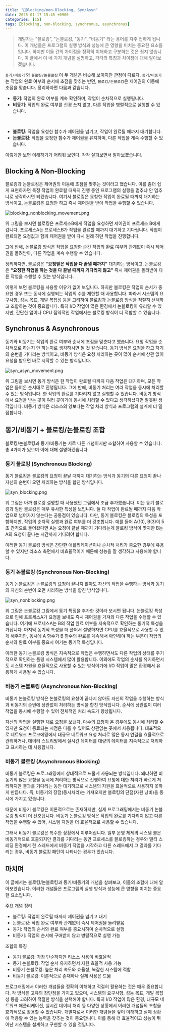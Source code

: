 ```yaml
---
title: "💬Blocking/non-Blocking, Syn/Asyn"
date: 2025-01-17 15:45 +0900
categories: [CS]
tags: [blocking, non-blocking, synchronus, asynchronus]
---
```


> 개발자는 "블로킹", "논블로킹, "동기", "비동기" 라는 용어를 자주 접하게 됩니다. 이 개념들은 프로그램의 실행 방식과 성능에 큰 영향을 미치는 중요한 요소들입니다. 하지만 이들 간의 차이점을 정확히 이해하고 구분하는 것은 쉽지 않습니다. 이 글에서 이 네 가지 개념을 설명하고, 각각의 특징과 차이점에 대해 알아보겠습니다.

`동기/비동기` 와 `블로킹/논블로킹` 이 두 개념은 비슷해 보이지만 관점이 다르다. `동기/비동기`는 작업의 완료 여부와 순서에 초점을 맞추는 반면, `블로킹/논블로킹`은 제어권의 이동에 초점을 맞춥니다. 정리하자면 다음과 같습니다. 

- **동기**: 작업의 완료 여부를 계속 확인하며, 작업이 순차적으로 실행됩니다. 
- **비동기**: 작업의 완료 여부를 신경 쓰지 않고, 다른 작업을 병렬적으로 실행할 수 있습니다. 

<br>

- **블로킹**: 작업을 요청한 함수가 제어권을 넘기고, 작업이 완료될 때까지 대기합니다.
- **논블로킹**: 작업을 요청한 함수가 제어권을 유지하며, 다른 작업을 계속 수행할 수 있습니다. 

이렇게만 보면 이해하기가 어려워 보인다. 각각 살펴보면서 알아보겠습니다.

## Blocking & Non-Blocking

블로킹과 논블로킹은 제어권의 이동에 초점을 맞추는 것이라고 했습니다. 이를 좀더 쉽게 표현하자면 특정 작업이 완료될 때까지 진행 중인 프로그램의 실행을 멈추냐 안 멈추냐로 생각하시면 되겠습니다. 여기서 블로킹은 요청한 작업이 완료될 때까지 대기하는 방식이고, 논블로킹은 요청만 하고 즉시 제어권을 받아 작업을 수행할 수 있습니다.

![blocking_nonblocking_movement.png](https://github.com/Euihyunee/euihyunee.github.io/blob/main/_posts/img/blocking_nonblocking_movement.png?raw=true)

위 그림을 보시면 블로킹은 프로세스B에게 작업을 요청하면 제어권이 프로세스 B에게 갑니다. 프로세스A는 프로세스B가 작업을 완료할 때까지 대기하고 기다립니다. 작업이 완료되면 요청값과 함께 제어권을 받아 다시 원래 하던 작업을 진행합니다.

그에 반해, 논블로킹 방식은 작업을 요청한 순간 작업의 완료 여부와 관계없이 즉시 제어권을 돌려받아, 다른 작업을 계속 수행할 수 있습니다. 

정리하자면, 블로킹은 **"요청받은 작업을 다 끝낼 때까지"** 대기하는 방식이고, 논블로킹은 **"요청한 작업을 하는 것을 다 끝날 때까지 기다리지 않고"** 즉시 제어권을 돌려받아 다른 작업을 수행할 수 있는 방식입니다.

이렇게 보면 블로킹을 사용할 이유가 없어 보입니다. 하지만 블로킹은 작업의 순서가 중요한 경우 또는 동시에 실행되는 작업의 수를 제한할 때 사용합니다. 따라서 시스템의 요구사항, 성능 목표, 개발 복잡성 등을 고려하여 블로킹과 논블로킹 방식을 적절히 선택하고 조합하는 것이 중요합니다. 특히 I/O 작업이 많은 환경에서 논블로킹이 유리할 수 있지만, 간단한 앱이나 CPU 집약적인 작업에서는 블로킹 방식이 더 적합할 수 있습니다.


## Synchronus & Asynchronous

동기와 비동기는 작업의 완료 여부와 순서에 초점을 맞춘다고 했습니다. 요청 작업을 순차적으로 하는지 안 하는지로 생각하시면 될 것 같습니다. 동기 방식은 요청을 하고 자기의 순번을 기다리는 방식이고, 비동기 방식은 요청 처리하는 곳이 많아 순서에 상관 없이 요청을 받으면 바로 시작할 수 있는 방식입니다. 

![syn_asyn_movement.png](https://github.com/Euihyunee/euihyunee.github.io/blob/main/_posts/img/syn_asyn_movement.png?raw=true)

위 그림을 보시면 동기 방식은 한 작업이 완료될 때까지 다음 작업은 대기하며, 모든 작업은 들어온 순서대로 진행됩니다. 그에 반해, 비동기 처리는 여러 작업을 동시에 처리할 수 있는 방식입니다. 한 작업의 완료를 기다리지 않고 실행할 수 있습니다. 비동기 방식에서 요청을 받는 곳이 여러 곳이기에 동시에 처리할 수 있다고 생각하셨다면 잘못된 생각입니다. 비동기 방식은 리소스의 양보다는 작업 처리 방식과 프로그램의 설계에 더 밀접합니다.

## 동기/비동기 + 블로킹/논블로킹 조합

블로킹/논블로킹과 동기/비동기는 서로 다른 개념이지만 조합하여 사용할 수 있습니다. 총 4가지가 있으며 이에 대해 설명하겠습니다.

### 동기 블로킹 (Synchronous Blocking)

동기 블로킹은 블로킹의 요청이 끝날 때까지 대기하는 방식과 동기의 다른 요청이 끝나 자신의 순번이 오면 처리하는 방식을 합친 방식입니다. 

![syn_blocking.png](https://github.com/Euihyunee/euihyunee.github.io/blob/main/_posts/img/syn_blocking.png?raw=true)

위 그림은 아까 블로킹 설명할 때 사용했던 그림에서 조금 추가했습니다. 이는 동기 블로킹과 일반 블로킹은 매우 유사한 특성을 보입니다. 둘 다 작업이 완료될 때까지 다음 작업으로 넘어가지 않는다는 공통점이 있습니다. 다만, 동기 블로킹은 블로킹의 특성을 포함하지만, 작업의 순차적 실행과 완료 여부를 더 강조합니다. 예를 들어 A(10), B(3)이 5초 간격으로 들어왔다면 A는 요청이 끝날 때까지 기다리는게 블로킹 방식이 맞지만 B는 A의 요청이 끝나는 시간까지 기다려야 합니다. 

이러한 동기 블로킹 방식은 간단한 애플리케이션이나 순차적 처리가 중요한 경우에 유용할 수 있지만 리소스 측면에서 비효율적이기 때문에 성능을 잘 생각하고 사용해야 합니다.

### 동기 논블로킹 (Synchronous Non-Blocking)

동기 논블로킹은 논블로킹의 요청이 끝나지 않아도 자신의 작업을 수행하는 방식과 동기의 자신의 순번이 오면 처리하는 방식을 합친 방식입니다.

![syn_nonblocking.png](https://github.com/Euihyunee/euihyunee.github.io/blob/main/_posts/img/syn_nonblocking.png?raw=true)

위 그림은 논블로킹 그림에서 동기 특징을 추가한 것이라 보시면 됩니다. 논블로킹 특성으로 인해 프로세스A가 요청을 보내도 즉시 제어권을 가져와 다른 작업을 수행할 수 있습니다. 여기에 프로세스A는 B의 작업 완료 여부를 지속적으로 확인하는 동기적 특성을 가집니다. 마지막 동기적 특성을 더 풀어서 설명하자면 CPU를 효율적으로 사용할 수 있게 해주지만, 동시에 A 함수가 B 함수의 완료를 계속해서 확인해야 하는 부분이 작업의 순서와 완료 여부를 중요시 여기는 동기적 특성입니다. 

이러한 동기 논블로킹 방식은 지속적으로 작업은 수행하면서도 다른 작업의 상태를 주기적으로 확인하는 폴링 시스템에서 많이 활용합니다. 이외에도 작업의 순서를 유지하면서도 시스템 자원을 효율적으로 사용할 수 있는 방식이기에 I/O 작업이 많은 환경에서 유용하게 사용될 수 있습니다. 

### 비동기 논블로킹 (Asynchronous Non-Blocking)

비동기 논블로킹 방식은 논블로킹의 요청이 끝나지 않아도 자신의 작업을 수행하는 방식과 비동기의 순번에 상관없이 처리하는 방식을 합친 방식입니다. 순서에 상관없이 여러 작업을 동시에 수행할 수 있어 전체적인 처리 속도가 향상됩니다.

자신의 작업을 실행한 채로 요청을 보낸다. 다수의 요청이 온 경우에도 동시에 처리할 수 있지만 요청이 종료되는 시점은 다를 수 있어도 상관없는 곳에서 사용됩니다. 대표적으로 네트워크 프로크에밍에서 대규모 네트워크 요청 처리로 많은 동시 연결을 효율적으로 관리하거나, 데이터 스트리밍에서 실시간 데이터를 대량의 데이터를 지속적으로 처리하고 표시하는 데 사용합니다.

### 비동기 블로킹 (Asynchronous Blocking)

비동기 블로킹은 프로그래밍에서 상대적으로 드물게 사용되는 방식입니다. 왜냐하면 비동기의 많은 요청을 동시에 처리하는 방식으로 진행하여 요청에 대한 처리가 빠르게 처리하지만 결과를 기다리는 동안 대기하므로 시스템의 자원을 효율적으로 사용하지 못하게 만듭니다. 즉, 비동기의 장점(동시처리)는 가져오지만 블로킹의 단점(자원 낭비)을 동시에 가지고 있습니다. 

때문에 비동기 블로킹은 이론적으로는 존재하지만, 실제 프로그래밍에서는 비동기 논블로킹 방식이 더 선호됩니다. 비동기 논블로킹 방식은 작업의 완료를 기다리지 않고 다른 작업을 수행할 수 있어, 시스템 자원을 더 효율적으로 사용할 수 있습니다. 

그래서 비동기 블로킹은 특수한 상황에서 이루어집니다. 일부 운영 체제의 시스템 콜은 비동기적으로 호출되지만 결과를 기다리는 동안 프로세스를 블로킹하는 경우와 멀티 스레딩 환경에서 한 스레드에서 비동기 작업을 시작하고 다른 스레드에서 그 결과를 기다리는 경우, 비동기 블로킹 패턴이 나타나는 경우가 있습니다. 

## 마치며 

이 글에서는 블로킹/논블로킹과 동기/비동기의 개념을 살펴보고, 이들의 조합에 대해 알아보았습니다. 이러한 개념들은 프로그램의 실행 방식과 성능에 큰 영향을 미치는 중요한 요소입니다.

주요 개념 정리
- 블로킹: 작업이 완료될 때까지 제어권을 넘기고 대기
- 논블로킹: 작업 완료 여부와 관계없이 즉시 제어권을 돌려받음
- 동기: 작업의 순서와 완료 여부를 중요시하며 순차적으로 실행
- 비동기: 작업의 순서에 구애받지 않고 병렬적으로 실행 가능

조합의 특징
- 동기 블로킹: 가장 단순하지만 리소스 사용이 비효율적
- 동기 논블로킹: 작업 순서 유지하면서 자원 효율적 사용 가능
- 비동기 논블로킹: 높은 처리 속도와 효율성, 복잡한 시스템에 적합
- 비동기 블로킹: 이론적으로 존재하나 실제 사용은 드묾

프로그래밍에서 이러한 개념들을 정확히 이해하고 적절히 활용하는 것은 매우 중요합니다. 각 방식은 고유의 장단점을 가지고 있으며, 시스템의 요구사항, 성능 목표, 개발 복잡성 등을 고려하여 적절한 방식을 선택해야 합니다. 특히 I/O 작업이 많은 환경, 대규모 네트워크 애플리케이션, 실시간 데이터 처리 등 다양한 상황에서 이러한 개념들의 조합을 효과적으로 활용할 수 있습니다.
개발자로서 이러한 개념들을 깊이 이해하고 실제 상황에 적용할 수 있는 능력을 갖추는 것이 중요합니다. 이를 통해 더 효율적이고 성능이 뛰어난 시스템을 설계하고 구현할 수 있을 것입니다.